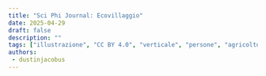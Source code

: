 ```yaml
---
title: "Sci Phi Journal: Ecovillaggio"
date: 2025-04-29
draft: false
description: ""
tags: ["illustrazione", "CC BY 4.0", "verticale", "persone", "agricoltura", "robot"]
authors:
 - dustinjacobus
---
```



